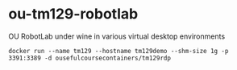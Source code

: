 # ou-tm129-robotlab
OU RobotLab under wine in various virtual desktop environments

`docker run --name tm129 --hostname tm129demo --shm-size 1g -p 3391:3389 -d ousefulcoursecontainers/tm129rdp`
